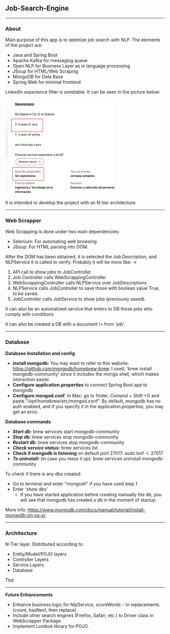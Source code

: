 Job-Search-Engine
-
***
### About
Main purpose of this app is to optimize job search with NLP. The elements of the project are:
- Java and Spring Boot
- Apache Kafka for messaging queue
- Open NLP for Business Layer as in language processing
- JSoup for HTML/Web Scraping
- MongoDB for Data Base
- Spring Web for minimal frontend


LinkedIn experience filter is unreliable. It can be seen in the picture below:

<img alt="img.png" height="300" src="src/main/resources/img.png" width="350"/>


It is intended to develop the project with an N-tier architecture.

***
### Web Scrapper

Web Scrapping is done under two main dependencies:
- Selenium: For automating web browsing.
- JSoup: For HTML parsing into DOM.

After the DOM has been obtained, it is selected the Job Description, and NLPService it is called to verify.
Probably it will be more like: -> 
1. API call to show jobs to JobController
2. Job Controller calls WebScrappingController
3. WebScrappingController calls NLPService over JobDescriptions
4. NLPService calls JobController to save those with boolean value True, to be saved.
5. JobController calls JobService to show jobs (previously saved).

It can also be an automatized service that enters to DB those jobs who comply with conditions

It can also be created a DB with a document != from 'job'.

***
### Database
**Database Installation and config**

- **install mongodb:** You may want to refer to this website: https://github.com/mongodb/homebrew-brew. I used, 'brew install mongodb-community' since it includes the mongo shell, which
makes interaction easier.
- **Configure application.properties** to connect Spring Boot app to mongodb
- **Configure mongod.conf**. In Mac: go to finder, Comand + Shift +G and paste "/opt/homebrew/etc/mongod.conf". By default, mongodb has no auth enabled, and if you specify it in the application.properties, you may get an error.

**Database commands**
- **_Start db:_** brew services start mongodb-community
- **_Stop db:_** brew services stop mongodb-community
- **_Restart db:_** brew services stop mongodb-community
- **_Check service status:_** brew services list
- **Check if mongodb is listening** on default port 27017: sudo lsof -i :27017
- **_To uninstall:_** (in case you mess it up): brew services uninstall mongodb-community

To check if there is any dbs created: 
- Go to terminal and enter "mongosh" if you have used step 1
- Enter 'show dbs'
  - If you have started application before creating manually the db, you will see that mongodb has created a db in the moment of startup.

More info: https://www.mongodb.com/docs/manual/tutorial/install-mongodb-on-os-x/

****
### Architecture 

N-Tier layer. Distributed according to:
- Entity/Model/POJO layers
- Controller Layers
- Service Layers
- Database

Tbd

****
**Future Enhancements**
- Enhance business logic for NlpService, scoreWords - \n replacements. (count, hasNext, then replace).
- Include other search engines (Firefox, Safari, etc.) to Driver class in WebScrapper Package.
- Implement Lombok library for POJO.


